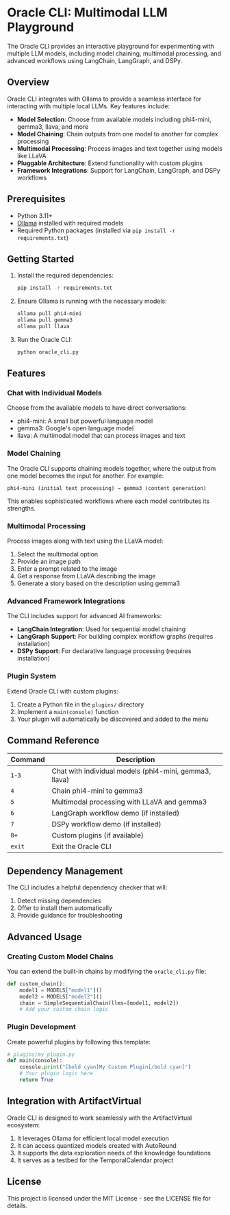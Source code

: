 # Oracle CLI: Multimodal LLM Playground

The Oracle CLI provides an interactive playground for experimenting with multiple LLM models, including model chaining, multimodal processing, and advanced workflows using LangChain, LangGraph, and DSPy.

## Overview

Oracle CLI integrates with Ollama to provide a seamless interface for interacting with multiple local LLMs. Key features include:

- **Model Selection**: Choose from available models including phi4-mini, gemma3, llava, and more
- **Model Chaining**: Chain outputs from one model to another for complex processing
- **Multimodal Processing**: Process images and text together using models like LLaVA
- **Pluggable Architecture**: Extend functionality with custom plugins
- **Framework Integrations**: Support for LangChain, LangGraph, and DSPy workflows

## Prerequisites

- Python 3.11+
- [Ollama](https://ollama.ai/download) installed with required models
- Required Python packages (installed via `pip install -r requirements.txt`)

## Getting Started

1. Install the required dependencies:
   ```bash
   pip install -r requirements.txt
   ```

2. Ensure Ollama is running with the necessary models:
   ```bash
   ollama pull phi4-mini
   ollama pull gemma3
   ollama pull llava
   ```

3. Run the Oracle CLI:
   ```bash
   python oracle_cli.py
   ```

## Features

### Chat with Individual Models

Choose from the available models to have direct conversations:
- phi4-mini: A small but powerful language model
- gemma3: Google's open language model
- llava: A multimodal model that can process images and text

### Model Chaining

The Oracle CLI supports chaining models together, where the output from one model becomes the input for another. For example:

```
phi4-mini (initial text processing) → gemma3 (content generation)
```

This enables sophisticated workflows where each model contributes its strengths.

### Multimodal Processing

Process images along with text using the LLaVA model:

1. Select the multimodal option
2. Provide an image path
3. Enter a prompt related to the image
4. Get a response from LLaVA describing the image
5. Generate a story based on the description using gemma3

### Advanced Framework Integrations

The CLI includes support for advanced AI frameworks:

- **LangChain Integration**: Used for sequential model chaining
- **LangGraph Support**: For building complex workflow graphs (requires installation)
- **DSPy Support**: For declarative language processing (requires installation)

### Plugin System

Extend Oracle CLI with custom plugins:

1. Create a Python file in the `plugins/` directory
2. Implement a `main(console)` function
3. Your plugin will automatically be discovered and added to the menu

## Command Reference

| Command | Description |
|---------|-------------|
| `1-3` | Chat with individual models (phi4-mini, gemma3, llava) |
| `4` | Chain phi4-mini to gemma3 |
| `5` | Multimodal processing with LLaVA and gemma3 |
| `6` | LangGraph workflow demo (if installed) |
| `7` | DSPy workflow demo (if installed) |
| `8+` | Custom plugins (if available) |
| `exit` | Exit the Oracle CLI |

## Dependency Management

The CLI includes a helpful dependency checker that will:
1. Detect missing dependencies
2. Offer to install them automatically
3. Provide guidance for troubleshooting

## Advanced Usage

### Creating Custom Model Chains

You can extend the built-in chains by modifying the `oracle_cli.py` file:

```python
def custom_chain():
    model1 = MODELS["model1"]()
    model2 = MODELS["model2"]()
    chain = SimpleSequentialChain(llms=[model1, model2])
    # Add your custom chain logic
```

### Plugin Development

Create powerful plugins by following this template:

```python
# plugins/my_plugin.py
def main(console):
    console.print("[bold cyan]My Custom Plugin[/bold cyan]")
    # Your plugin logic here
    return True
```

## Integration with ArtifactVirtual

Oracle CLI is designed to work seamlessly with the ArtifactVirtual ecosystem:

1. It leverages Ollama for efficient local model execution
2. It can access quantized models created with AutoRound
3. It supports the data exploration needs of the knowledge foundations
4. It serves as a testbed for the TemporalCalendar project

## License

This project is licensed under the MIT License - see the LICENSE file for details.
